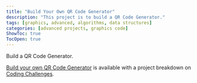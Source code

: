 ```yaml
---
title: "Build Your Own QR Code Generator"
description: "This project is to build a QR Code Generator."
tags: [graphics, advanced, algorithms, data structures]
categories: [advanced projects, graphics code]
ShowToc: true
TocOpen: true
---
```


Build a QR Code Generator.

<!--more-->

[Build your own QR Code Generator](https://codingchallenges.fyi/challenges/challenge-qr-generator) is available with a project breakdown on [Coding Challenges](https://codingchallenges.fyi/).
